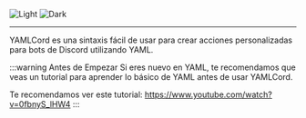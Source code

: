 <!-- markdownlint-disable -->

![Light](/banners/Light.png#light)
![Dark](/banners/Dark.png#dark)

<!-- markdownlint-restore -->

---

YAMLCord es una sintaxis fácil de usar para crear acciones personalizadas para bots de Discord utilizando YAML.

:::warning Antes de Empezar
Si eres nuevo en YAML, te recomendamos que veas un tutorial para aprender lo básico de YAML antes de usar YAMLCord.

Te recomendamos ver este tutorial: <https://www.youtube.com/watch?v=0fbnyS_lHW4>
:::
